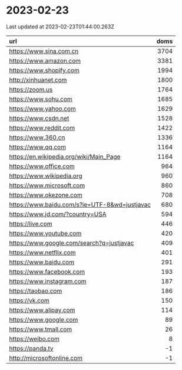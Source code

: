 # 2023-02-23

<!-- BEGIN -->
Last updated at 2023-02-23T01:44:00.263Z

url | doms
:- | -:
https://www.sina.com.cn | 3704
https://www.amazon.com | 3381
https://www.shopify.com | 1994
http://xinhuanet.com | 1800
https://zoom.us | 1764
https://www.sohu.com | 1685
https://www.yahoo.com | 1629
https://www.csdn.net | 1528
https://www.reddit.com | 1422
https://www.360.cn | 1336
https://www.qq.com | 1164
https://en.wikipedia.org/wiki/Main_Page | 1164
https://www.office.com | 964
https://www.wikipedia.org | 960
https://www.microsoft.com | 860
https://www.okezone.com | 708
https://www.baidu.com/s?ie=UTF-8&wd=justjavac | 680
https://www.jd.com/?country=USA | 594
https://live.com | 446
https://www.youtube.com | 420
https://www.google.com/search?q=justjavac | 409
https://www.netflix.com | 401
https://www.baidu.com | 291
https://www.facebook.com | 193
https://www.instagram.com | 187
https://taobao.com | 186
https://vk.com | 150
https://www.alipay.com | 114
https://www.google.com | 89
https://www.tmall.com | 26
https://weibo.com | 8
https://panda.tv | -1
http://microsoftonline.com | -1
<!-- END -->
